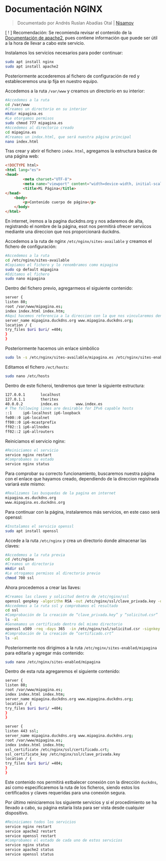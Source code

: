 # Documentación NGINX
<!--Documentado por Andrés Ruslan Abadías Otal (Nisamov)-->
> Documentado por Andrés Ruslan Abadías Otal | [Nisamov](https://github.com/Nisamov)

[ ! ] Recomendación: Se recomienda revisar el contenido de la [Documentación de apache2](https://github.com/Theritex/LinuxGuide/blob/main/WebPage/Apache2/Documentation.md), pues contiene información que puede ser útil a la hora de llevar a cabo este servicio.

Instalamos los servicios necesarios para poder continuar:
```bash
sudo apt install nginx
sudo apt install apache2
```
Posteriormente accederemos al fichero de configuración de red y estableceremos una ip fija en nuestro equipo.

Accedemos a la ruta `/var/www` y creamos un directorio en su interior:
```bash
#Accedemos a la ruta
cd /var/www
#Creamos un directorio en su interior
mkdir mipagina.es
#Le otorgamos permisos
sudo chmod 777 mipagina.es
#Accedemos al directorio creado
cd mipagina.es
#Creamos un index.html, que será nuestra página principal
nano index.html
```
Tras crear y abrir el fichero `index.html`, agregamos la estructura basica de una página web:
```html
<!DOCTYPE html>
<html lang="es">
<head>
    	<meta charset="UTF-8">
    	<meta name="viewport" content="width=device-width, initial-scale=1.0">
    	<title>Mi Página</title>
</head>
	<body>
    	<p>Contenido cuerpo de página</p>
	</body>
</html>
```
En internet, iremos a la pagina duckdns.org y nos adaremos de alta, registrando el nombre de la página, esot nos permitirá ofrecer serviicos mediante una direccion que nos proporcionará duckdns.

Accedemos a la ruta de nginx `/etc/nginx/sites-available` y creamos el fichero de configuración:
```bash
#Accedemos a la ruta
cd /etc/nginx/sites-available
#Copiamos el fichero y lo renombramos como mipagina
sudo cp default mipagina
#Editamos el fichero
sudo nano mipagina
```
Dentro del fichero previo, agregarmeos el siguiente contenido:
```bash
server {
listen 80;
root /var/www/mipagina.es;
index index.html index.htm;
#Aquí hacemos referencia a la direccion con la que nos vincularemos dentro de duckDNS
server_name mipagina.duckdns.org www.mipagina.duckdns.org;
location / {
try_files $uri $uri/ =404;
}
}
```
Posteriormente hacemos uin enlace simbólico
```bash
sudo ln -s /etc/nginx/sites-available/mipagina.es /etc/nginx/sites-enabled/mipagina.es 
```
Editamos el  fichero `/ect/hosts`:
```bash
sudo nano /etc/hosts
```
Dentro de este ficheroi, tendremos que tener la siguiente estructura:
```bash
127.0.0.1       localhost
127.0.1.1       theritex
40.0.0.2        index.es        www.index.es
# The following lines are desirable for IPv6 capable hosts
::1     ip6-localhost ip6-loopback
fe00::0 ip6-localnet
ff00::0 ip6-mcastprefix
ff02::1 ip6-allnodes
ff02::2 ip6-allrouters
```
Reiniciamos el servicio nginx:
```bash
#Reiniciamos el servicio
service nginx restart
#Comprobamos su estado
service nginx status
```
Para comprobar su correcto funcionamiento, buscaremos nuestra página con el enlace que hayamos creado, dependiendo de la direccion registrada variará este mismo:
```bash
#Realizamos las busquedas de la pagina en internet
mipagina.es.duckdns.org
www.mipagina.es.duckdns.org
```
Para continuar con la página, instalaremos más servicios, en este caso será openssl:
```bash
#Instalamos el servicio openssl
sudo apt install openssl
```
Accede a la ruta `/etc/nginx` y crea un directorio donde almacenar las claves:
```bash
#Accedemos a la ruta previa
cd /etc/nginx
#Creamos un directorio
mkdir ssl
#Le otrogamos permisos al directorio previo
chmod 700 ssl
```
Ahora procedemos a crear las llaves:
```bash
#Creamos las claves y solicitud dentro de /etc/nginx/ssl
openssl genpkey -algorithm RSA -out /etc/nginx/ssl/clave_privada.key -out /etc/nginx/ssl/solicitud.csr
#Accedemos a la ruta ssl y comprobamos el resultado
cd ssl
#Comprobación de la creación de “clave_privada.key” y “solicitud.csr”
ls -al
#Genemamos un certificado dentro del mismo directorio
openssl x509 -req -days 365  -in /etc/nginx/ssl/solicitud.csr -signkey /etc/nginx/ssl/clave_rpivada.key -out /etc/nginx/ssl/certificado.crt
#Comprobación de la creación de “certificado.crt”
ls -al
```
Posteriormente nos dirigimos a la ruta `/etc/nginx/sites-enabled/mipagina` para editarla y agregar más contenido:
```bash
sudo nano /etc/nginx/sites-enabled/mipagina
```
Dentro de esta ruta agregaremos el siguiente contenido:
```bash
server {
listen 80;
root /var/www/mipagina.es;
index index.html index.htm;
server_name mipagina.duckdns.org www.mipagina.duckdns.org;
location / {
try_files $uri $uri/ =404;
}
}

server {
listen 443 ssl;
server_name mipagina.duckdns.org www.mipagina.duckdns.org;
root /var/www/mipagina.es;
index index.html index.htm;
ssl_certificate /etc/nginx/ssl/certificado.crt;
ssl_certificate_key /etc/nginx/ssl/clave_privada.key
location / {
try_files $uri $uri/ =404;
}
}
```
Este contenido nos permitirá estbalecer conexión con la dirección `duckdns`, así como especificaremos la ruta de los ficheros, siendo estos los certificados y claves requeridas para una conexión segura.

Por último reiniciaremos los siguiente servicios y si el procedimiento se ha llevado a cabo, su página estaría lista para ser vista desde cualquier dispositivo.
```bash
#Reiniciamos todos los servicios
service nginx restart
service apache2 restart
service openssl restart
#Comprobamos el estado de cada uno de estos servicios
service nginx status
service apache2 status
service openssl status
```
